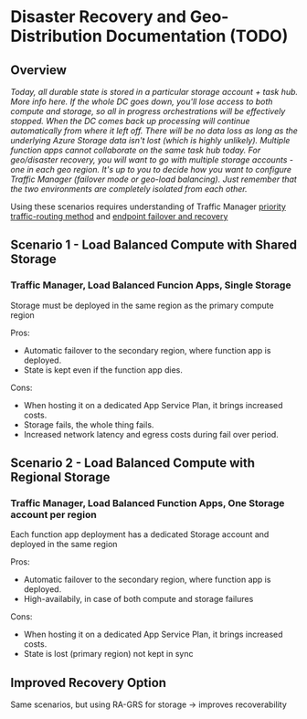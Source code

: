 # Disaster Recovery and Geo-Distribution Documentation (TODO)

## Overview

*Today, all durable state is stored in a particular storage account + task hub. More info here.
If the whole DC goes down, you'll lose access to both compute and storage, so all in progress orchestrations will be effectively stopped.
When the DC comes back up processing will continue automatically from where it left off. There will be no data loss as long as the underlying Azure Storage data isn't lost (which is highly unlikely).
Multiple function apps cannot collaborate on the same task hub today. For geo/disaster recovery, you will want to go with multiple storage accounts - one in each geo region. It's up to you to decide how you want to configure Traffic Manager (failover mode or geo-load balancing). Just remember that the two environments are completely isolated from each other.*

Using these scenarios requires understanding of Traffic Manager [priority traffic-routing method](https://docs.microsoft.com/en-us/azure/traffic-manager/traffic-manager-monitoring#traffic-routing-methods) and [endpoint failover and recovery](https://docs.microsoft.com/en-us/azure/traffic-manager/traffic-manager-monitoring#endpoint-failover-and-recovery)

## Scenario 1 - Load Balanced Compute with Shared Storage
### Traffic Manager, Load Balanced Funcion Apps, Single Storage

Storage must be deployed in the same region as the primary compute region

Pros:
- Automatic failover to the secondary region, where function app is deployed. 
- State is kept even if the function app dies.
 

Cons:
- When hosting it on a dedicated App Service Plan, it brings increased costs.
- Storage fails, the whole thing fails.
- Increased network latency and egress costs during fail over period.




## Scenario 2 - Load Balanced Compute with Regional Storage
### Traffic Manager, Load Balanced Function Apps, One Storage account per region

Each function app deployment has a dedicated Storage account and deployed in the same region

Pros:
- Automatic failover to the secondary region, where function app is deployed. 
- High-availabily, in case of both compute and storage failures
 

Cons:
- When hosting it on a dedicated App Service Plan, it brings increased costs.
- State is lost (primary region) not kept in sync

## Improved Recovery Option
Same scenarios, but using RA-GRS for storage -> improves recoverability

